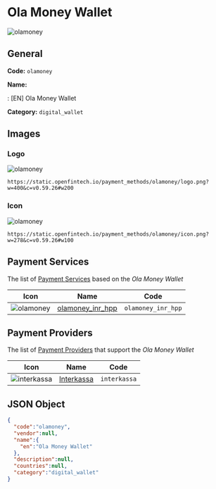 
# Ola Money Wallet 
![olamoney](https://static.openfintech.io/payment_methods/olamoney/logo.png?w=400&c=v0.59.26#w200)  

## General 
**Code:** `olamoney` 
 
**Name:** 
 
:	[EN] Ola Money Wallet 
 
**Category:** `digital_wallet` 
 

## Images 

### Logo 
![olamoney](https://static.openfintech.io/payment_methods/olamoney/logo.png?w=400&c=v0.59.26#w200)  

```
https://static.openfintech.io/payment_methods/olamoney/logo.png?w=400&c=v0.59.26#w200
```  

### Icon 
![olamoney](https://static.openfintech.io/payment_methods/olamoney/icon.png?w=278&c=v0.59.26#w100)  

```
https://static.openfintech.io/payment_methods/olamoney/icon.png?w=278&c=v0.59.26#w100
```  

## Payment Services 
 
The list of [Payment Services](/payment-services/) based on the _Ola Money Wallet_ 

|Icon|Name|Code| 
|:---:|:---:|:---:| 
|![olamoney](https://static.openfintech.io/payment_methods/olamoney/icon.png?w=278&c=v0.59.26#w100) |[olamoney_inr_hpp](/payment-services/olamoney_inr_hpp/)|`olamoney_inr_hpp`| 
 

## Payment Providers 
 
The list of [Payment Providers](/payment-providers/) that support the _Ola Money Wallet_ 

|Icon|Name|Code| 
|:---:|:---:|:---:| 
|![interkassa](https://static.openfintech.io/payment_providers/interkassa/icon.svg?w=278&c=v0.59.26#w100) |[Interkassa](/payment-providers/interkassa/)|`interkassa`| 
 

## JSON Object 

```json
{
  "code":"olamoney",
  "vendor":null,
  "name":{
    "en":"Ola Money Wallet"
  },
  "description":null,
  "countries":null,
  "category":"digital_wallet"
}
```  
